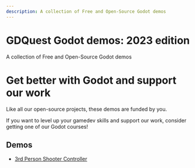 ```yaml
---
description: A collection of Free and Open-Source Godot demos
---
```

# GDQuest Godot demos: 2023 edition

A collection of Free and Open-Source Godot demos

# Get better with Godot and support our work

Like all our open-source projects, these demos are funded by you.

If you want to level up your gamedev skills and support our work, consider getting one of our Godot courses!

## Demos

- [3rd Person Shooter Controller](https://gdquest-demos.github.io/godot-4-3d-third-person-controller/)